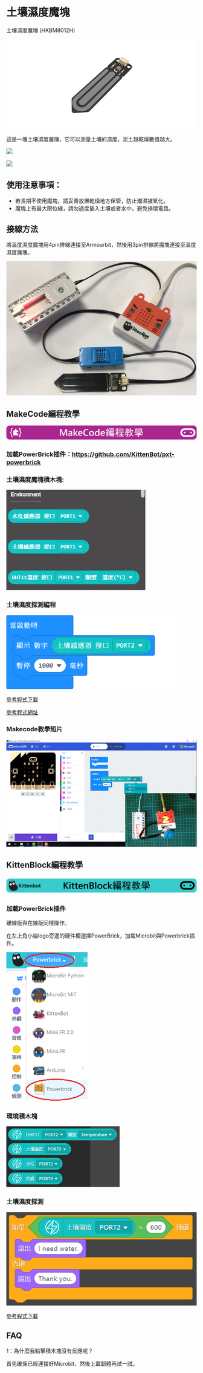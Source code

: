 # 土壤濕度魔塊

土壤濕度魔塊 (HKBM8012H)

![](./images/03.png)

這是一塊土壤濕度魔塊，它可以測量土壤的濕度，泥土越乾燥數值越大。

![](./images/IMG_2580.GIF)

![](./images/IMG_2579.GIF)

## 使用注意事項：

- 若長期不使用魔塊，請妥善放置乾燥地方保管，防止潮濕被氧化。
- 魔塊上有最大限位線，請勿過度插入土壤或者水中，避免損壞電路。

## 接線方法

將溫度濕度魔塊用4pin排線連接至Armourbit，然後用3pin排線將魔塊連接至溫度濕度魔塊。

![](./kbimages/06_04.png)

## MakeCode編程教學

![](./images/mcbanner.png)

### 加載PowerBrick插件：https://github.com/KittenBot/pxt-powerbrick

### 土壤濕度魔塊積木塊:

![](./images/environmentblocks.png)

### 土壤濕度探測編程

![](./images/soil.png)

[參考程式下載](https://bit.ly/PowerbrickM3_01Hex)

[參考程式網址](https://makecode.microbit.org/_i33W9gCyueDr)

### Makecode教學短片

[![](./images/envtut.png)](https://www.youtube.com/watch?v=ilXSpFd86DQ)

## KittenBlock編程教學

![](./images/kbbanner.png)

### 加載PowerBrick插件

離線版與在線版同樣操作。

在左上角小貓logo旁邊的硬件欄選擇PowerBrick，加載Microbit與Powerbrick插件。

![](./kbimages/addextension.png)

### 環境積木塊

![](./kbimages/kbenvblocks.png)

### 土壤濕度探測

![](./kbimages/kbsoil.png)

[參考程式下載](https://bit.ly/PowerbrickM3-01sb3)

## FAQ

1：為什麼我點擊積木塊沒有反應呢？

首先確保已經連接好Microbit，然後上載韌體再試一試。